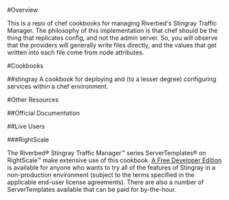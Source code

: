 #Overview

This is a repo of chef cookbooks for managing Riverbed's Stingray Traffic
Manager. The philosophy of this implementation is that chef should be the thing
that replicates config, and not the admin server.  So, you will observe that the
providers will generally write files directly, and the values that get written
into each file come from node attributes.

#Cookbooks

##stingray
A cookbook for deploying and (to a lesser degree) configuring services within a
chef environment.

#Other Resources

##Official Documentation

##Live Users

###RightScale

The Riverbed&reg; Stingray Traffic Manager&trade; series ServerTemplates&reg; on
RightScale&trade; make extensive use of this cookbook.  [A Free Developer
Edition](https://my.rightscale.com/library/server_templates/Stingray-Free-Developer-Editio/lineage/15764)
is available for anyone who wants to try all of the features of Stingray
in a non-production environment (subject to the terms specified in the
applicable end-user license agreements).  There are also a number of
ServerTemplates available that can be paid for by-the-hour.
